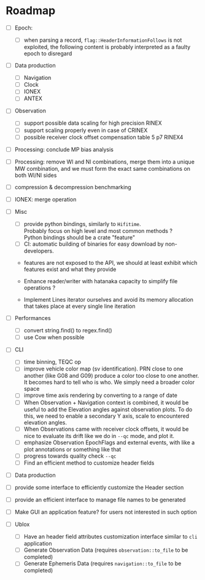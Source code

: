 Roadmap
=======

- [ ] Epoch:
  - [ ] when parsing a record, `flag::HeaderInformationFollows` is not exploited,
the following content is probably interpreted as a faulty epoch to disregard
- [ ] Data production
  - [ ] Navigation 
  - [ ] Clock
  - [ ] IONEX
  - [ ] ANTEX 
- [ ] Observation
  - [ ] support possible data scaling
  for high precision RINEX
  - [ ] support scaling properly even in case of CRINEX
  - [ ] possible receiver clock offset compensation
  table 5 p7 RINEX4
- [ ] Processing: conclude MP bias analysis
- [ ] Processing: remove Wl and Nl combinations,
merge them into a unique MW combination, and we must form the exact
same combinations on both Wl/Nl sides
- [ ] compression & decompression benchmarking
- [ ] IONEX: merge operation
- [ ] Misc
  - [ ] provide python bindings, similarly to `Hifitime`.  
   Probably focus on high level and most common methods ?  
   Python bindings should be a crate "feature"
  - [ ] CI: automatic building of binaries for easy download by non-developers.  
   
  - features are not exposed to the API, we should at least
  exhibit which features exist and what they provide

  - Enhance reader/writer with hatanaka capacity to simplify file operations ?
  - Implement Lines<BufReader> iterator ourselves and avoid its memory allocation
  that takes place at every single line iteration
  
- [ ] Performances
  - [ ] convert string.find() to regex.find()
  - [ ] use Cow when possible

- [ ] CLI
  - [ ] time binning, TEQC op
  - [ ] improve vehicle color map (sv identification).
  PRN close to one another (like G08 and G09) produce a color too close
  to one another. It becomes hard to tell who is who.
  We simply need a broader color space
  - [ ] improve time axis rendering by converting to a range of date
  - [ ] When Observation + Navigation context is combined,
  it would be useful to add the Elevation angles against observation plots.
  To do this, we need to enable a secondary Y axis, scale to encountered elevation angles.
  - [ ] When Observations came with receiver clock offsets,
  it would be nice to evaluate its drift like we do in `--qc` mode, 
  and plot it.
  - [ ] emphasize Observation EpochFlags and external events,
  with like a plot annotations or something like that
  - [ ] progress towards quality check `--qc`
  - [ ] Find an efficient method to customize header fields
- [ ]  Data production
  - [ ] provide some interface to efficiently customize the Header section
  - [ ] provide an efficient interface to manage file names to be generated 
  - [ ] Make GUI an application feature? for users not interested in such option

- [ ] Ublox
  - [ ] Have an header field attributes customization interface similar to `cli` application
  - [ ] Generate Observation Data (requires `observation::to_file` to be completed)
  - [ ] Generate Ephemeris Data (requires `navigation::to_file` to be completed)
